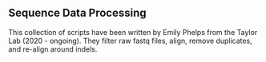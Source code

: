 ## Sequence Data Processing
This collection of scripts have been written by Emily Phelps from the Taylor Lab (2020 - ongoing). They filter raw fastq files, align, remove duplicates, and re-align around indels.

